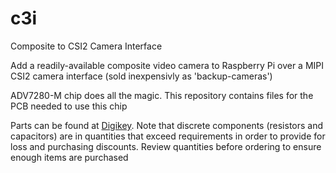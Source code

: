 # c3i
Composite to CSI2 Camera Interface

Add a readily-available composite video camera to Raspberry Pi over a MIPI CSI2 camera interface (sold inexpensivly as 'backup-cameras')

ADV7280-M chip does all the magic. This repository contains files for the PCB needed to use this chip

Parts can be found at [Digikey](https://www.digikey.com/en/mylists/list/8FBMX8EIKW). Note that discrete components (resistors and capacitors) are in quantities that exceed requirements in order to provide for loss and purchasing discounts. Review quantities before ordering to ensure enough items are purchased
  
